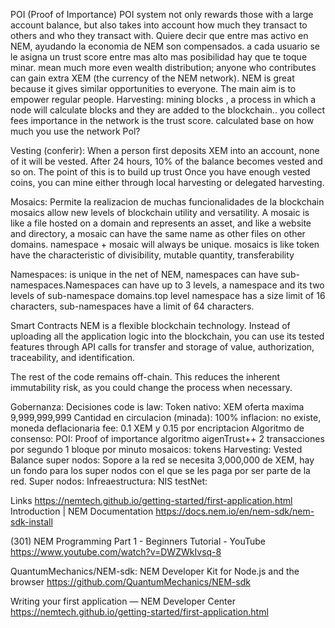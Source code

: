 POI (Proof of Importance)
 POI system not only rewards those with a large account balance, but also takes into account how much they transact to others and who they transact with.
 Quiere decir que entre mas activo en NEM, ayudando la economia de NEM son compensados. a cada usuario se le asigna un trust score entre mas alto mas posibilidad hay que te toque minar.
 mean much more even wealth distribution; anyone who contributes can gain extra XEM (the currency of the NEM network). NEM is great because it gives similar opportunities to everyone. The main aim is to empower regular people.
Harvesting: mining blocks , a process in which a node will calculate blocks and they are added to the blockchain.. you collect fees
importance in the network is the trust score. calculated base on how much you use the network
Pol?

Vesting (conferir): When a person first deposits XEM into an account, none of it will be vested. After 24 hours, 10% of the balance becomes vested and so on. The point of this is to build up trust
Once you have enough vested coins, you can mine either through local harvesting or delegated harvesting.

Mosaics: Permite la realizacion de muchas funcionalidades de la blockchain
mosaics allow new levels of blockchain utility and versatility.  A mosaic is like a file hosted on a domain and represents an asset, and like a website and directory, a mosaic can have the same name as other files on other domains. 
 namespace + mosaic will always be unique. mosaics is like token have the characteristic of divisibility, mutable quantity, transferability

Namespaces: is unique in the net of NEM,  namespaces can have sub-namespaces.Namespaces can have up to 3 levels, a namespace and its two levels of sub-namespace domains.top level namespace has a size limit of 16 characters, sub-namespaces have a limit of 64 characters. 


Smart Contracts
NEM is a flexible blockchain technology. Instead of uploading all the application logic into the blockchain, you can use its tested features through API calls for transfer and storage of value, authorization, traceability, and identification.

The rest of the code remains off-chain. This reduces the inherent immutability risk, as you could change the process when necessary.

Gobernanza: Decisiones
code is law:
Token nativo: XEM
oferta maxima 9,999,999,999
Cantidad en circulacion (minada): 100%
inflacion: no existe, moneda deflacionaria
fee: 0.1 XEM y 0.15 por encriptacion
Algoritmo de consenso: POI: Proof of importance algoritmo aigenTrust++
2 transacciones por segundo
1 bloque por minuto
mosaicos: tokens
Harvesting: Vested Balance
super nodos: Sopore a la red se necesita 3,000,000 de XEM, hay un fondo para los super nodos con el que se les paga por ser parte de la red.
Super nodos: 
Infreaestructura:
NIS
testNet: 



Links
https://nemtech.github.io/getting-started/first-application.html
Introduction | NEM Documentation
https://docs.nem.io/en/nem-sdk/nem-sdk-install

(301) NEM Programming Part 1 - Beginners Tutorial - YouTube
https://www.youtube.com/watch?v=DWZWkIvsq-8

QuantumMechanics/NEM-sdk: NEM Developer Kit for Node.js and the browser
https://github.com/QuantumMechanics/NEM-sdk

Writing your first application — NEM Developer Center
https://nemtech.github.io/getting-started/first-application.html